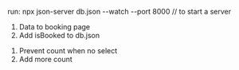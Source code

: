 run: 
npx json-server db.json --watch --port 8000 
// to start a server


<!-- In progress -->
1. Data to booking page
2. Add isBooked to db.json
   
<!-- useBooking -->
1. Prevent count when no select
2. Add more count